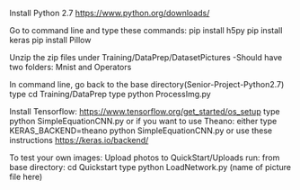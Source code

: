 Install Python 2.7
https://www.python.org/downloads/

Go to command line and type these commands:
pip install h5py
pip install keras
pip install Pillow

Unzip the zip files under Training/DataPrep/DatasetPictures
-Should have two folders: Mnist and Operators

In command line, go back to the base directory(Senior-Project-Python2.7)
type cd Training/DataPrep
type python ProcessImg.py

Install Tensorflow: https://www.tensorflow.org/get_started/os_setup
type python SimpleEquationCNN.py
or if you want to use Theano: either type
KERAS_BACKEND=theano python SimpleEquationCNN.py
or use these instructions https://keras.io/backend/

To test your own images:
Upload photos to QuickStart/Uploads
run:
from base directory: cd Quickstart
type python LoadNetwork.py (name of picture file here)
